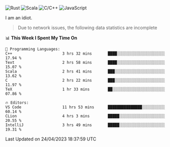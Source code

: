 ![Rust](https://img.shields.io/badge/Rust-000000?style=flat-square&logo=rust&logoColor=white)
![Scala](https://img.shields.io/badge/Scala-DC322F?style=flat-square&logo=Scala)
![C/C++](https://img.shields.io/badge/C++-00599c?style=flat-square&logo=C%2B%2B)
![JavaScript](https://img.shields.io/badge/JavaScript-323330?style=flat-square&logo=javascript&logoColor=F7DF1E)

I am an idiot.

> Due to network issues, the following data statistics are incomplete

<!--START_SECTION:waka-->
📊 **This Week I Spent My Time On** 

```text
💬 Programming Languages: 
C++                      3 hrs 32 mins       ████░░░░░░░░░░░░░░░░░░░░░   17.94 % 
Text                     2 hrs 58 mins       ████░░░░░░░░░░░░░░░░░░░░░   15.07 % 
Scala                    2 hrs 41 mins       ███░░░░░░░░░░░░░░░░░░░░░░   13.62 % 
C                        2 hrs 22 mins       ███░░░░░░░░░░░░░░░░░░░░░░   11.97 % 
TeX                      1 hr 33 mins        ██░░░░░░░░░░░░░░░░░░░░░░░   07.86 % 

🔥 Editors: 
VS Code                  11 hrs 53 mins      ███████████████░░░░░░░░░░   60.14 % 
CLion                    4 hrs 3 mins        █████░░░░░░░░░░░░░░░░░░░░   20.55 % 
IntelliJ                 3 hrs 49 mins       █████░░░░░░░░░░░░░░░░░░░░   19.31 % 
```


 Last Updated on 24/04/2023 18:37:59 UTC
<!--END_SECTION:waka-->
